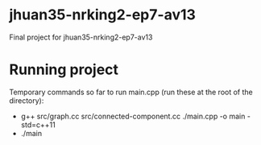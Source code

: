 # jhuan35-nrking2-ep7-av13
Final project for jhuan35-nrking2-ep7-av13

# Running project
Temporary commands so far to run main.cpp (run these at the root of the directory):
* g++ src/graph.cc src/connected-component.cc ./main.cpp -o main -std=c++11
* ./main
